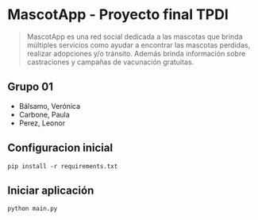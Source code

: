 # MascotApp - Proyecto final TPDI

> MascotApp es una red social dedicada a las mascotas que brinda múltiples servicios como ayudar a encontrar las mascotas perdidas, realizar adopciones y/o tránsito. Además brinda información sobre castraciones y campañas de vacunación gratuitas.

## Grupo 01
- Bálsamo, Verónica 
- Carbone, Paula
- Perez, Leonor

## Configuracion inicial

```
pip install -r requirements.txt
```

## Iniciar aplicación

```
python main.py
```